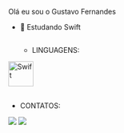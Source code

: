 Olá eu sou o Gustavo Fernandes


- 🌱 Estudando Swift 

  ##
  - LINGUAGENS:
   
 <div>  
   <img align="center" alt="Swift" height="50" width="50" img src="https://cdn.jsdelivr.net/gh/devicons/devicon/icons/swift/swift-original.svg" />
         
 
  </div>

 ##
   - CONTATOS:
  
  <div>
 <a href = "https://www.instagram.com/guufernandes" target="_blank"><img src="https://img.shields.io/badge/Instagram-E4405F?style=for-the-b                adge&logo=instagram&logoColor=white" target="_blank"></a>
 <a href = "https://www.linkedin.com/in/gustavo-fernandes-49b495234/" target="_blank"><img src="https://img.shields.io/badge/LinkedIn-0077B5?                style=for-the-badge&logo=linkedin&logoColor=white" target="_blank"></a>
  </div>
    
  




           



